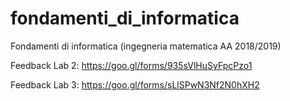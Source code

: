 # fondamenti_di_informatica
Fondamenti di informatica (ingegneria matematica AA 2018/2019)

Feedback Lab 2:
https://goo.gl/forms/935sVlHuSyFpcPzo1

Feedback Lab 3:
https://goo.gl/forms/sLlSPwN3Nf2N0hXH2
